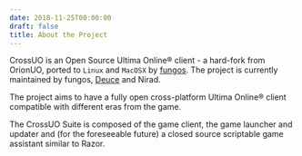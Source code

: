 ```yaml
---
date: 2018-11-25T00:00:00
draft: false
title: About the Project
---
```


CrossUO is an Open Source Ultima Online&reg; client - a hard-fork from OrionUO, ported to `Linux` and `MacOSX` by [fungos](https://github.com/fungos). The project is currently maintained by fungos, [Deuce](https://github.com/jokker23) and Nirad.

The project aims to have a fully open cross-platform Ultima Online&reg; client compatible with different eras from the game.

The CrossUO Suite is composed of the game client, the game launcher and updater and (for the foreseeable future) a closed source scriptable game assistant similar to Razor.
